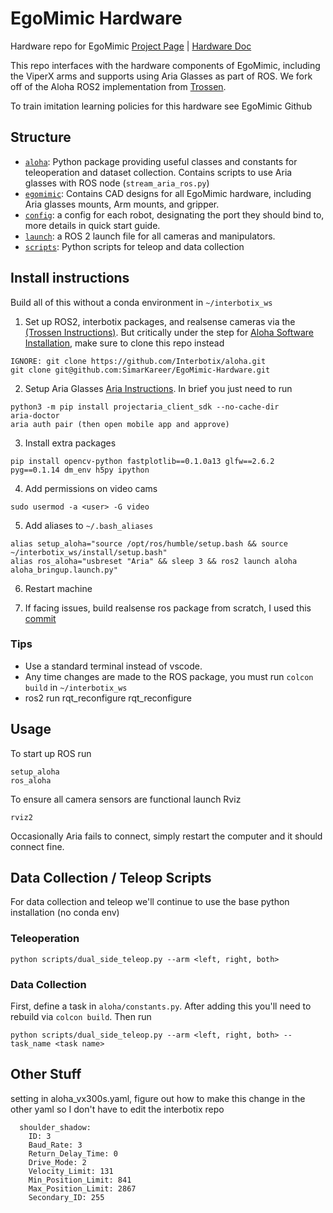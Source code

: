 # EgoMimic Hardware
Hardware repo for EgoMimic [Project Page](https://egomimic.github.io/) | [Hardware Doc](https://docs.google.com/document/d/1ac5yN-IIRzRgKeJleBk5XEHwk4tcsTsFBDvItDau1Nk/edit?tab=t.0#heading=h.axwpytr6n3bk)

This repo interfaces with the hardware components of EgoMimic, including the ViperX arms and supports using Aria Glasses as part of ROS.  We fork off of the Aloha ROS2 implementation from [Trossen](https://github.com/Interbotix/aloha.git).

To train imitation learning policies for this hardware see EgoMimic Github

## Structure
- [``aloha``](./aloha/): Python package providing useful classes and constants for teleoperation and dataset collection.  Contains scripts to use Aria glasses with ROS node (`stream_aria_ros.py`)
- [``egomimic``](./egomimic/): Contains CAD designs for all EgoMimic hardware, including Aria glasses mounts, Arm mounts, and gripper.
- [``config``](./config/): a config for each robot, designating the port they should bind to, more details in quick start guide.
- [``launch``](./launch): a ROS 2 launch file for all cameras and manipulators.
- [``scripts``](./scripts/): Python scripts for teleop and data collection


## Install instructions
Build all of this without a conda environment in `~/interbotix_ws`
1. Set up ROS2, interbotix packages, and realsense cameras via the [(Trossen Instructions)](https://docs.trossenrobotics.com/aloha_docs/getting_started/stationary/software_setup.html).  But critically under the step for [Aloha Software Installation](https://docs.trossenrobotics.com/aloha_docs/getting_started/stationary/software_setup.html#aloha-software-installation), make sure to clone this repo instead

```
IGNORE: git clone https://github.com/Interbotix/aloha.git
git clone git@github.com:SimarKareer/EgoMimic-Hardware.git
```

2. Setup Aria Glasses [Aria Instructions](https://facebookresearch.github.io/projectaria_tools/docs/ARK/sdk/setup).  In brief you just need to run
```
python3 -m pip install projectaria_client_sdk --no-cache-dir
aria-doctor
aria auth pair (then open mobile app and approve)
```
3. Install extra packages
```
pip install opencv-python fastplotlib==0.1.0a13 glfw==2.6.2 pyg==0.1.14 dm_env h5py ipython
```
4. Add permissions on video cams
```
sudo usermod -a <user> -G video
```
5. Add aliases to `~/.bash_aliases`
```
alias setup_aloha="source /opt/ros/humble/setup.bash && source ~/interbotix_ws/install/setup.bash"
alias ros_aloha="usbreset "Aria" && sleep 3 && ros2 launch aloha aloha_bringup.launch.py"
```
6. Restart machine

7. If facing issues, build realsense ros package from scratch, I used this [commit](https://github.com/IntelRealSense/realsense-ros/commit/7c163180e56172f38700d9f3ac9a4205de03765e)

### Tips
- Use a standard terminal instead of vscode.
- Any time changes are made to the ROS package, you must run `colcon build` in `~/interbotix_ws`
- ros2 run rqt_reconfigure rqt_reconfigure


## Usage
To start up ROS run
```
setup_aloha
ros_aloha
```

To ensure all camera sensors are functional launch Rviz
```
rviz2
```

Occasionally Aria fails to connect, simply restart the computer and it should connect fine.

## Data Collection / Teleop Scripts
For data collection and teleop we'll continue to use the base python installation (no conda env)

### Teleoperation
```
python scripts/dual_side_teleop.py --arm <left, right, both>
```

### Data Collection
First, define a task in `aloha/constants.py`.  After adding this you'll need to rebuild via `colcon build`.  Then run
```
python scripts/dual_side_teleop.py --arm <left, right, both> --task_name <task name>
```


## Other Stuff
setting in aloha_vx300s.yaml, figure out how to make this change in the other yaml so I don't have to edit the interbotix repo

```
  shoulder_shadow:
    ID: 3
    Baud_Rate: 3
    Return_Delay_Time: 0
    Drive_Mode: 2
    Velocity_Limit: 131
    Min_Position_Limit: 841
    Max_Position_Limit: 2867
    Secondary_ID: 255

```
